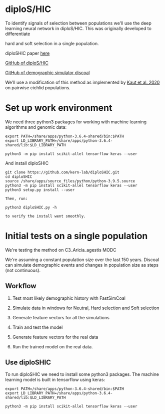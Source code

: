 # diploS/HIC

To identify signals of selection between populations we'll use the deep learning neural network in diploS/HIC. This was originally developed to differentiate

hard and soft selection in a single population. 

diploSHIC paper [here](https://academic.oup.com/g3journal/article/8/6/1959/6028059) 

[GitHub of diploS/HIC](https://github.com/kr-colab/diploSHIC)

[GitHub of demographic simulator discoal](https://github.com/kr-colab/discoal)

We'll use a modification of this method as implemented by [Kaut et al. 2020](https://www.nature.com/articles/s41586-020-2845-0?fbclid=IwAR3gk7HEGmPn5V0giczpdMycAgpu-Xttr8_cD550VPuW8tdQH6KSCYN_e60) on pairwise cichlid populations. 


# Set up work environment

We need three python3 packages for working with machine learning algorithms and genomic data: 
```
export PATH=/share/apps/python-3.6.4-shared/bin:$PATH
export LD_LIBRARY_PATH=/share/apps/python-3.6.4-shared/lib:$LD_LIBRARY_PATH

python3 -m pip install scikit-allel tensorflow keras --user
```

And install diploSHIC
```
git clone https://github.com/kern-lab/diploSHIC.git
cd diploSHIC
source /share/apps/source_files/python/python-3.9.5.source
python3 -m pip install scikit-allel tensorflow keras --user
python3 setup.py install --user

Then, run:

python3 diploSHIC.py -h

to verify the install went smoothly.
```


# Initial tests on a single population

We're testing the method on C3_Aricia_agestis MODC

We're assuming a constant population size over the last 150 years. Discoal can simulate demographic events and changes in population size as steps (not continuous). 


## Workflow

1. Test most likely demographic history with FastSimCoal

2. Simulate data in windows for Neutral, Hard selection and Soft selection

3. Generate feature vectors for all the simulations

4. Train and test the model

5. Generate feature vectors for the real data

6. Run the trained model on the real data. 



## Use diploSHIC

To run diploSHIC we need to install some python3 packages. The machine learning model is built in tensorflow using keras: 
```
export PATH=/share/apps/python-3.6.4-shared/bin:$PATH
export LD_LIBRARY_PATH=/share/apps/python-3.6.4-shared/lib:$LD_LIBRARY_PATH

python3 -m pip install scikit-allel tensorflow keras --user
```


